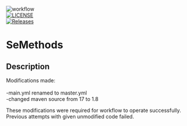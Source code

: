 ![workflow](https://github.com/40545647/sem/actions/workflows/master.yml/badge.svg) <br/>
[![LICENSE](https://img.shields.io/github/license/40545647/sem.svg?style=flat-square)](https://github.com/<github-username>/sem/blob/master/LICENSE) <br/>
[![Releases](https://img.shields.io/github/release/40545647/sem/all.svg?style=flat-square)](https://github.com/<github-username>/sem/releases)

# SeMethods

## Description

Modifications made: <br/> <br/>
-main.yml renamed to master.yml <br/>
-changed maven source from 17 to 1.8 <br/>

These modifications were required for workflow to operate successfully. <br/>
Previous attempts with given unmodified code failed.
